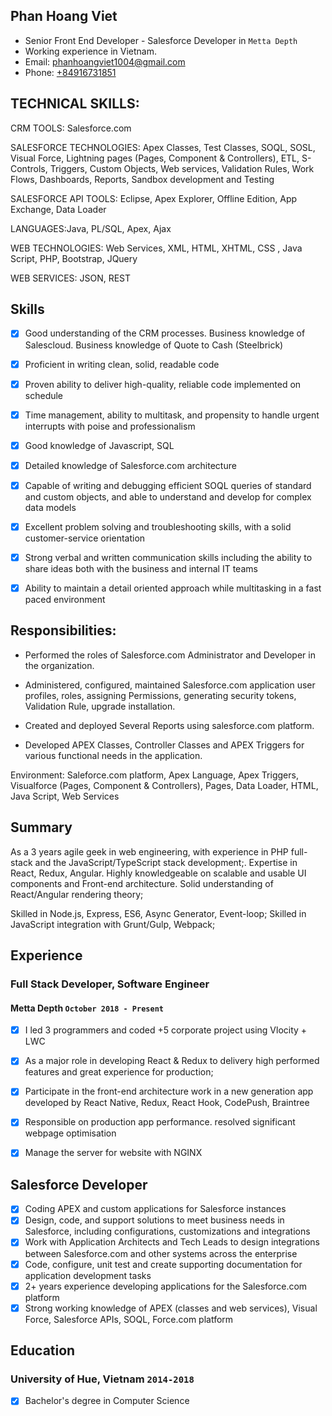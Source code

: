 ## Phan Hoang Viet

* Senior Front End Developer - Salesforce Developer in `Metta Depth`
* Working experience in Vietnam.
* Email: [phanhoangviet1004@gmail.com](phanhoangviet1004@gmail.com)
* Phone: [+84916731851](+84916731851)

## TECHNICAL SKILLS:

CRM TOOLS: Salesforce.com

SALESFORCE TECHNOLOGIES: Apex Classes, Test Classes, SOQL, SOSL, Visual Force, Lightning pages (Pages, Component & Controllers), ETL, S-Controls, Triggers, Custom Objects, Web services, Validation Rules, Work Flows, Dashboards, Reports, Sandbox development and Testing

SALESFORCE API TOOLS: Eclipse, Apex Explorer, Offline Edition, App Exchange, Data Loader

LANGUAGES:Java, PL/SQL, Apex, Ajax

WEB TECHNOLOGIES: Web Services, XML, HTML, XHTML, CSS , Java Script, PHP,  Bootstrap, JQuery

WEB SERVICES: JSON, REST

## Skills 
- [x] Good understanding of the CRM processes. Business knowledge of Salescloud. Business knowledge of Quote to Cash (Steelbrick)
- [x] Proficient in writing clean, solid, readable code
- [x] Proven ability to deliver high-quality, reliable code implemented on schedule
- [x] Time management, ability to multitask, and propensity to handle urgent interrupts with poise and professionalism
- [x] Good knowledge of Javascript, SQL
- [x] Detailed knowledge of Salesforce.com architecture
- [x] Capable of writing and debugging efficient SOQL queries of standard and custom objects, and able to understand and develop for complex data models
- [x] Excellent problem solving and troubleshooting skills, with a solid customer-service orientation
- [x] Strong verbal and written communication skills including the ability to share ideas both with the business and internal IT teams
- [x] Ability to maintain a detail oriented approach while multitasking in a fast paced environment


## Responsibilities:
- Performed the roles of Salesforce.com Administrator and Developer in the organization.

-   Administered, configured, maintained Salesforce.com application user profiles, roles, assigning Permissions, generating security tokens, Validation Rule, upgrade installation.

- Created and deployed Several Reports using salesforce.com platform.
    
- Developed APEX Classes, Controller Classes and APEX Triggers for various functional needs in the application.


Environment: Saleforce.com platform, Apex Language, Apex Triggers, Visualforce (Pages, Component & Controllers), Pages, Data Loader, HTML, Java Script, Web Services

## Summary

As a 3 years agile geek in web engineering, with experience in PHP full-stack and the JavaScript/TypeScript stack development;.
Expertise in React, Redux, Angular. Highly knowledgeable on scalable and usable UI components and Front-end architecture. Solid understanding of React/Angular rendering theory;

Skilled in Node.js, Express, ES6, Async Generator, Event-loop; Skilled in JavaScript integration with Grunt/Gulp, Webpack;

## Experience

### **Full Stack Developer, Software Engineer**
#### Metta Depth `October 2018 - Present`
- [x] I led 3 programmers and coded +5 corporate project using Vlocity + LWC
- [x] As a major role in developing React & Redux to delivery high performed features and great experience for production;
- [x] Participate in the front-end architecture work in a new generation app developed by React Native, Redux, React Hook, CodePush, Braintree 
- [x] Responsible on production app performance. resolved significant webpage optimisation
- [x] Manage the server for website with NGINX


## Salesforce Developer
- [x] Coding APEX and custom applications for Salesforce instances
- [x] Design, code, and support solutions to meet business needs in Salesforce, including configurations, customizations and integrations
- [x] Work with Application Architects and Tech Leads to design integrations between Salesforce.com and other systems across the enterprise
- [x] Code, configure, unit test and create supporting documentation for application development tasks
- [x] 2+ years experience developing applications for the Salesforce.com platform
- [x] Strong working knowledge of APEX (classes and web services), Visual Force, Salesforce APIs, SOQL, Force.com platform

## Education

### University of Hue, Vietnam `2014-2018`
- [x] Bachelor's degree in Computer Science
